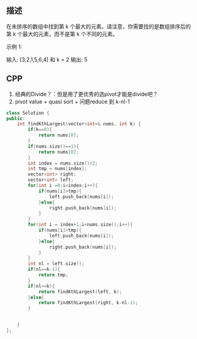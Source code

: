 ## 描述
在未排序的数组中找到第 k 个最大的元素。请注意，你需要找的是数组排序后的第 k 个最大的元素，而不是第 k 个不同的元素。

示例 1:

输入: [3,2,1,5,6,4] 和 k = 2
输出: 5


## CPP

1. 经典的Divide？：但是用了更优秀的选pivot才能是divide吧？
2. pivot value + quasi sort + 问题reduce 到 k-nl-1
```cpp
class Solution {
public:
    int findKthLargest(vector<int>& nums, int k) {
        if(k==0){
            return nums[0];
        }
        if(nums.size()==1){
            return nums[0];
        }
        int index = nums.size()/2;
        int tmp = nums[index];
        vector<int> right;
        vector<int> left;
        for(int i =0;i<index;i++){
            if(nums[i]>tmp){
                left.push_back(nums[i]);
            }else{
                right.push_back(nums[i]);
            }
        }
        for(int i = index+1;i<nums.size();i++){
            if(nums[i]>tmp){
                left.push_back(nums[i]);
            }else{
                right.push_back(nums[i]);
            }
        }
        int nl = left.size();
        if(nl==k-1){
            return tmp;
        }
        if(nl>=k){
            return findKthLargest(left, k);
        }else{
            return findKthLargest(right, k-nl-1);
        }
        

    }
};
```